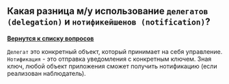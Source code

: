 ## Какая разница м/у использование `делегатов (delegation)` и `нотификейшенов (notification)`?

[**Вернутся к списку вопросов**](https://github.com/Torlopov-Andrey/hh_interview_ios/blob/master/readme.md)

`Делегат` это конкретный объект, который принимает на себя управление.
`Нотификация` - это отправка уведомления с конкретным ключем. Зная ключ, любой объект
приложения сможет получить нотификацию (если реализован наблюдатель).
